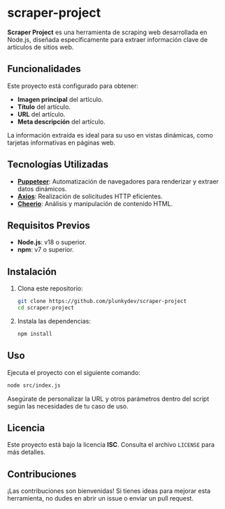 # scraper-project

**Scraper Project** es una herramienta de scraping web desarrollada en Node.js, diseñada específicamente para extraer información clave de artículos de sitios web.

## Funcionalidades

Este proyecto está configurado para obtener:

- **Imagen principal** del artículo.
- **Título** del artículo.
- **URL** del artículo.
- **Meta descripción** del artículo.

La información extraída es ideal para su uso en vistas dinámicas, como tarjetas informativas en páginas web.

## Tecnologías Utilizadas

- **[Puppeteer](https://pptr.dev/)**: Automatización de navegadores para renderizar y extraer datos dinámicos.
- **[Axios](https://axios-http.com/)**: Realización de solicitudes HTTP eficientes.
- **[Cheerio](https://cheerio.js.org/)**: Análisis y manipulación de contenido HTML.

## Requisitos Previos

- **Node.js**: v18 o superior.
- **npm**: v7 o superior.

## Instalación

1. Clona este repositorio:

   ```bash
   git clone https://github.com/plunkydev/scraper-project
   cd scraper-project
   ```

2. Instala las dependencias:

   ```bash
   npm install
   ```

## Uso

Ejecuta el proyecto con el siguiente comando:

```bash
node src/index.js
```

Asegúrate de personalizar la URL y otros parámetros dentro del script según las necesidades de tu caso de uso.

## Licencia

Este proyecto está bajo la licencia **ISC**. Consulta el archivo `LICENSE` para más detalles.

## Contribuciones

¡Las contribuciones son bienvenidas! Si tienes ideas para mejorar esta herramienta, no dudes en abrir un issue o enviar un pull request.
